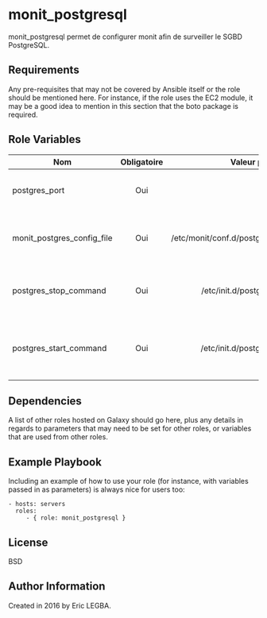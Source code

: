 monit_postgresql
=========

monit_postgresql permet de configurer monit afin de surveiller le SGBD PostgreSQL.

Requirements
------------

Any pre-requisites that may not be covered by Ansible itself or the role should be mentioned here. For instance, if the role uses the EC2 module, it may be a good idea to mention in this section that the boto package is required.

Role Variables
--------------

| Nom	        | Obligatoire	| Valeur par défaut  | Valeur utilisée	| Description|
| ------------- |:-------------:| ------------------:|:--------:|:-----------|
|postgres_port| Oui|5432|5432|Port d'écoute du serveur PostgreSQL.|
|monit_postgres_config_file|Oui|/etc/monit/conf.d/postgresql.conf|/etc/monit/conf.d/postgresql.conf|Fichier de configuration du serveur PostgreSQL à surveiller.|
|postgres_stop_command|Oui|/etc/init.d/postgresql stop|/usr/sbin/service postgresql stop|La commande pour stopper le serveur PostgreSQL.|
|postgres_start_command|Oui|/etc/init.d/postgresql start|/usr/sbin/service postgresql start|La commande pour démarrer le serveur PostgreSQL.|

Dependencies
------------

A list of other roles hosted on Galaxy should go here, plus any details in regards to parameters that may need to be set for other roles, or variables that are used from other roles.

Example Playbook
----------------

Including an example of how to use your role (for instance, with variables passed in as parameters) is always nice for users too:

    - hosts: servers
      roles:
         - { role: monit_postgresql }

License
-------

BSD

Author Information
------------------

Created in 2016 by Eric LEGBA.
